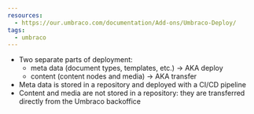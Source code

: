 ```yaml
---
resources:
  - https://our.umbraco.com/documentation/Add-ons/Umbraco-Deploy/
tags:
  - umbraco
---
```

- Two separate parts of deployment:
	- meta data (document types, templates, etc.) -> AKA deploy
	- content (content nodes and media) -> AKA transfer
- Meta data is stored in a repository and deployed with a CI/CD pipeline
- Content and media are not stored in a repository: they are transferred directly from the Umbraco backoffice 